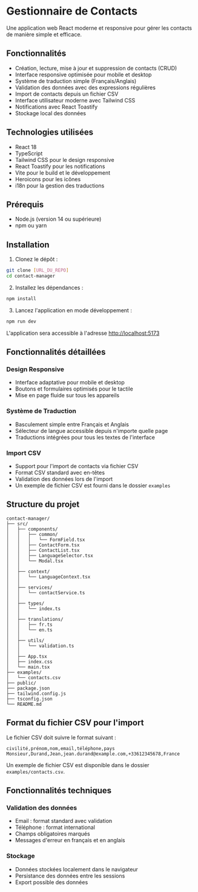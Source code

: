 # Gestionnaire de Contacts

Une application web React moderne et responsive pour gérer les contacts de manière simple et efficace.

## Fonctionnalités

- Création, lecture, mise à jour et suppression de contacts (CRUD)
- Interface responsive optimisée pour mobile et desktop
- Système de traduction simple (Français/Anglais)
- Validation des données avec des expressions régulières
- Import de contacts depuis un fichier CSV
- Interface utilisateur moderne avec Tailwind CSS
- Notifications avec React Toastify
- Stockage local des données

## Technologies utilisées

- React 18
- TypeScript
- Tailwind CSS pour le design responsive
- React Toastify pour les notifications
- Vite pour le build et le développement
- Heroicons pour les icônes
- i18n pour la gestion des traductions

## Prérequis

- Node.js (version 14 ou supérieure)
- npm ou yarn

## Installation

1. Clonez le dépôt :

```bash
git clone [URL_DU_REPO]
cd contact-manager
```

2. Installez les dépendances :

```bash
npm install
```

3. Lancez l'application en mode développement :

```bash
npm run dev
```

L'application sera accessible à l'adresse [http://localhost:5173](http://localhost:5173)

## Fonctionnalités détaillées

### Design Responsive

- Interface adaptative pour mobile et desktop
- Boutons et formulaires optimisés pour le tactile
- Mise en page fluide sur tous les appareils

### Système de Traduction

- Basculement simple entre Français et Anglais
- Sélecteur de langue accessible depuis n'importe quelle page
- Traductions intégrées pour tous les textes de l'interface

### Import CSV

- Support pour l'import de contacts via fichier CSV
- Format CSV standard avec en-têtes
- Validation des données lors de l'import
- Un exemple de fichier CSV est fourni dans le dossier `examples`

## Structure du projet

```
contact-manager/
├── src/
│   ├── components/
│   │   ├── common/
│   │   │   └── FormField.tsx
│   │   ├── ContactForm.tsx
│   │   ├── ContactList.tsx
│   │   ├── LanguageSelector.tsx
│   │   └── Modal.tsx
│   │
│   ├── context/
│   │   └── LanguageContext.tsx
│   │
│   ├── services/
│   │   └── contactService.ts
│   │
│   ├── types/
│   │   └── index.ts
│   │
│   ├── translations/
│   │   ├── fr.ts
│   │   └── en.ts
│   │
│   ├── utils/
│   │   └── validation.ts
│   │
│   ├── App.tsx
│   ├── index.css
│   └── main.tsx
├── examples/
│   └── contacts.csv
├── public/
├── package.json
├── tailwind.config.js
├── tsconfig.json
└── README.md
```

## Format du fichier CSV pour l'import

Le fichier CSV doit suivre le format suivant :

```
civilité,prénom,nom,email,téléphone,pays
Monsieur,Durand,Jean,jean.durand@example.com,+33612345678,France
```

Un exemple de fichier CSV est disponible dans le dossier `examples/contacts.csv`.

## Fonctionnalités techniques

### Validation des données

- Email : format standard avec validation
- Téléphone : format international
- Champs obligatoires marqués
- Messages d'erreur en français et en anglais

### Stockage

- Données stockées localement dans le navigateur
- Persistance des données entre les sessions
- Export possible des données

